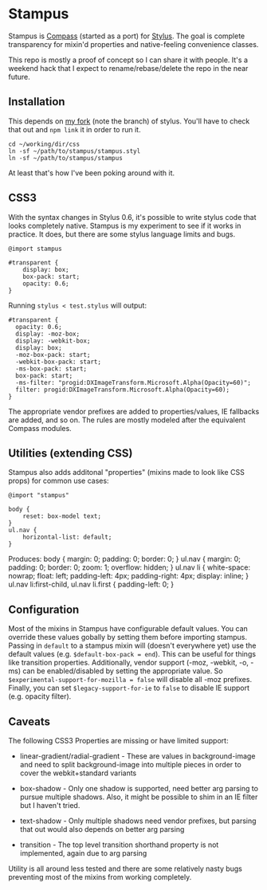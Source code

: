 # Stampus

Stampus is [Compass](http://compass-style.org/) (started as a port) for
[Stylus](http://learnboost.github.com/stylus/). The goal is complete
transparency for mixin'd properties and native-feeling convenience classes.

This repo is mostly a proof of concept so I can share it with people. It's a
weekend hack that I expect to rename/rebase/delete the repo in the near future.

## Installation
This depends on [my fork](https://github.com/grayrest/stylus/tree/grayrest)
(note the branch) of stylus. You'll have to check that out and `npm link` it in
order to run it.

    cd ~/working/dir/css
    ln -sf ~/path/to/stampus/stampus.styl
    ln -sf ~/path/to/stampus/stampus

At least that's how I've been poking around with it.

## CSS3

With the syntax changes in Stylus 0.6, it's possible to write stylus code that
looks completely native. Stampus is my experiment to see if it works in
practice. It does, but there are some stylus language limits and bugs.

    @import stampus

    #transparent {
        display: box;
        box-pack: start;
        opacity: 0.6;
    }

Running `stylus < test.stylus` will output:

    #transparent {
      opacity: 0.6;
      display: -moz-box;
      display: -webkit-box;
      display: box;
      -moz-box-pack: start;
      -webkit-box-pack: start;
      -ms-box-pack: start;
      box-pack: start;
      -ms-filter: "progid:DXImageTransform.Microsoft.Alpha(Opacity=60)";
      filter: progid:DXImageTransform.Microsoft.Alpha(Opacity=60);
    }

The appropriate vendor prefixes are added to properties/values, IE fallbacks
are added, and so on. The rules are mostly modeled after the equivalent Compass
modules.

## Utilities (extending CSS)

Stampus also adds additonal "properties" (mixins made to look like CSS props)
for common use cases:

    @import "stampus"

    body {
        reset: box-model text;
    }
    ul.nav {
        horizontal-list: default;
    }

Produces:
    body {
      margin: 0;
      padding: 0;
      border: 0;
    }
    ul.nav {
      margin: 0;
      padding: 0;
      border: 0;
      zoom: 1;
      overflow: hidden;
    }
    ul.nav li {
      white-space: nowrap;
      float: left;
      padding-left: 4px;
      padding-right: 4px;
      display: inline;
    }
    ul.nav li:first-child,
    ul.nav li.first {
      padding-left: 0;
    }

## Configuration

Most of the mixins in Stampus have configurable default values. You can
override these values gobally by setting them before importing stampus. Passing
in `default` to a stampus mixin will (doesn't everywhere yet) use the default
values (e.g. `$default-box-pack = end`). This can be useful for things like
transition properties. Additionally, vendor support (-moz, -webkit, -o, -ms)
can be enabled/disabled by setting the appropriate value. So
`$experimental-support-for-mozilla = false` will disable all -moz prefixes.
Finally, you can set `$legacy-support-for-ie` to `false` to disable IE support
(e.g. opacity filter).

## Caveats

The following CSS3 Properties are missing or have limited support:

 * linear-gradient/radial-gradient - These are values in background-image and
   need to split background-image into multiple pieces in order to cover the
   webkit+standard variants

 * box-shadow - Only one shadow is supported, need better arg parsing to pursue
   multiple shadows. Also, it might be possible to shim in an IE filter but I
   haven't tried.

 * text-shadow - Only multiple shadows need vendor prefixes, but parsing that
   out would also depends on better arg parsing

 * transition - The top level transition shorthand property is not implemented,
   again due to arg parsing

Utility is all around less tested and there are some relatively nasty bugs
preventing most of the mixins from working completely.
